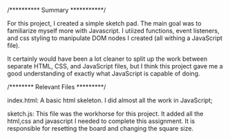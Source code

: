 
/********** Summary ***********/

For this project, I created a simple sketch pad. The main goal was to
familiarize myself more with Javascript. I utiized functions, event 
listeners, and css styling to manipulate DOM nodes I created (all
withing a JavaScript file).

It certainly would have been a lot cleaner to split up the work between
separate HTML, CSS, and JavaScript files, but I think this project gave 
me a good understanding of exactly what JavaScript is capable of doing.

/******** Relevant Files *********/

index.html: A basic html skeleton. I did almost all the work in JavaScript;

sketch.js: This file was the workhorse for this project. It added all the
    html,css and javascript I needed to complete this assignment. It is
    responsible for resetting the board and changing the square size.